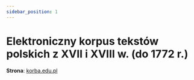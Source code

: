 ```yaml
---
sidebar_position: 1
---
```


# Elektroniczny korpus tekstów polskich z XVII i XVIII w. (do 1772 r.)

__Strona__: [korba.edu.pl](https://korba.edu.pl)
